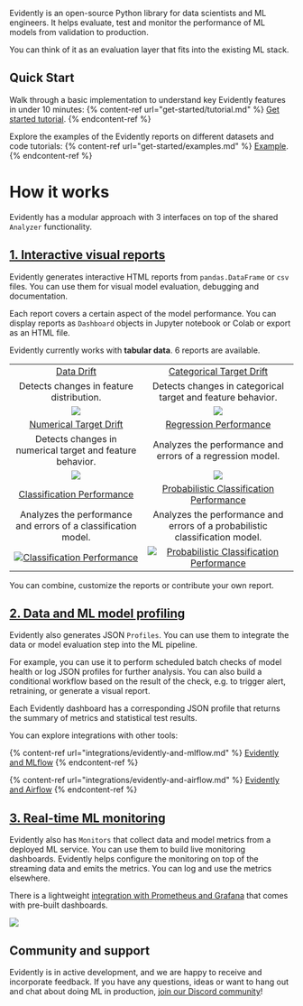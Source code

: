 Evidently is an open-source Python library for data scientists and ML engineers. It helps evaluate, test and monitor the performance of ML models from validation to production.

You can think of it as an evaluation layer that fits into the existing ML stack.

## Quick Start 

Walk through a basic implementation to understand key Evidently features in under 10 minutes:
{% content-ref url="get-started/tutorial.md" %}
[Get started tutorial](get-started/tutorial.md). 
{% endcontent-ref %}

Explore the examples of the Evidently reports on different datasets and code tutorials:
{% content-ref url="get-started/examples.md" %}
[Example](get-started/examples.md). 
{% endcontent-ref %}

# How it works 

Evidently has a modular approach with 3 interfaces on top of the shared `Analyzer` functionality. 

## [1. Interactive visual reports](dashboards/README.md)

Evidently generates interactive HTML reports from `pandas.DataFrame` or `csv` files. You can use them for visual model evaluation, debugging and documentation. 

Each report covers a certain aspect of the model performance. You can display reports as `Dashboard` objects in Jupyter notebook or Colab or export as an HTML file.

Evidently currently works with **tabular data**. 6 reports are available.

|   |   |
| :----: | :----: |
| [Data Drift](reports/data-drift.md)| [Categorical Target Drift](reports/categorical-target-drift.md)|
| Detects changes in feature distribution. | Detects changes in categorical target and feature behavior. |
| ![](../images/01\_data\_drift.png)| ![](../images/02\_cat\_target\_drift.png)|
| [Numerical Target Drift](reports/num-target-drift.md)| [Regression Performance](reports/reg-performance.md)|
| Detects changes in numerical target and feature behavior.| Analyzes the performance and errors of a regression model.|
| ![](../images/03\_num\_target\_drift.png)| ![](../images/04\_reg\_performance.png)|
| [Classification Performance](reports/classification-performance.md)| [Probabilistic Classification Performance](reports/probabilistic-classification-performance.md)|
| Analyzes the performance and errors of a classification model.| Analyzes the performance and errors of a probabilistic classification model. |
| [![Classification Performance](../images/05\_class\_performance.png)](reports/classification-performance.md) | [![Probabilistic Classification Performance](../images/06\_prob\_class\_performance.png)](reports/probabilistic-classification-performance.md) |

You can combine, customize the reports or contribute your own report. 

## [2. Data and ML model profiling](profiling/README.md)

Evidently also generates JSON `Profiles`. You can use them to integrate the data or model evaluation step into the ML pipeline. 

For example, you can use it to perform scheduled batch checks of model health or log JSON profiles for further analysis. You can also build a conditional workflow based on the result of the check, e.g. to trigger alert, retraining, or generate a visual report. 

Each Evidently dashboard has a corresponding JSON profile that returns the summary of metrics and statistical test results. 

You can explore integrations with other tools: 

{% content-ref url="integrations/evidently-and-mlflow.md" %}
[Evidently and MLflow](evidently-and-mflow.md)
{% endcontent-ref %}

{% content-ref url="integrations/evidently-and-airflow.md" %}
[Evidently and Airflow](evidently-and-airflow.md)
{% endcontent-ref %}

## [3. Real-time ML monitoring](integrations/evidently-and-grafana.md)

Evidently also has `Monitors` that collect data and model metrics from a deployed ML service. You can use them to build live monitoring dashboards. 
Evidently helps configure the monitoring on top of the streaming data and emits the metrics. You can log and use the metrics elsewhere. 

There is a lightweight [integration with Prometheus and Grafana](integrations/evidently-and-grafana.md) that comes with pre-built dashboards.

![](.gitbook/assets/grafana\_dashboard.jpg)

## Community and support 

Evidently is in active development, and we are happy to receive and incorporate feedback. If you have any questions, ideas or want to hang out and chat about doing ML in production, [join our Discord community](https://discord.com/invite/xZjKRaNp8b)!

